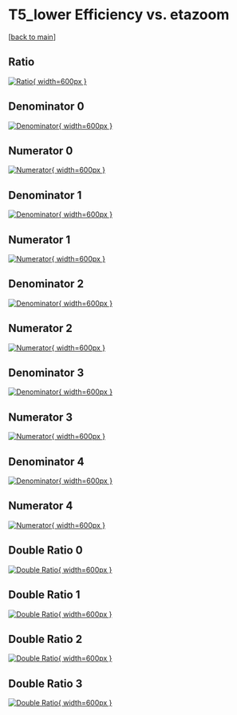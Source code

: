 # T5_lower Efficiency vs. etazoom

[[back to main](./)]



## Ratio

[![Ratio](../mtv/var/T5_lower_vtr_0_1_eff_etazoom.png){ width=600px }](../mtv/var/T5_lower_vtr_0_1_eff_etazoom.pdf)

## Denominator 0

[![Denominator](../mtv/den/T5_lower_vtr_0_1_eff_etazoom_den0.png){ width=600px }](../mtv/den/T5_lower_vtr_0_1_eff_etazoom_den0.pdf)

## Numerator 0

[![Numerator](../mtv/num/T5_lower_vtr_0_1_eff_etazoom_num0.png){ width=600px }](../mtv/num/T5_lower_vtr_0_1_eff_etazoom_num0.pdf)

## Denominator 1

[![Denominator](../mtv/den/T5_lower_vtr_0_1_eff_etazoom_den1.png){ width=600px }](../mtv/den/T5_lower_vtr_0_1_eff_etazoom_den1.pdf)

## Numerator 1

[![Numerator](../mtv/num/T5_lower_vtr_0_1_eff_etazoom_num1.png){ width=600px }](../mtv/num/T5_lower_vtr_0_1_eff_etazoom_num1.pdf)

## Denominator 2

[![Denominator](../mtv/den/T5_lower_vtr_0_1_eff_etazoom_den2.png){ width=600px }](../mtv/den/T5_lower_vtr_0_1_eff_etazoom_den2.pdf)

## Numerator 2

[![Numerator](../mtv/num/T5_lower_vtr_0_1_eff_etazoom_num2.png){ width=600px }](../mtv/num/T5_lower_vtr_0_1_eff_etazoom_num2.pdf)

## Denominator 3

[![Denominator](../mtv/den/T5_lower_vtr_0_1_eff_etazoom_den3.png){ width=600px }](../mtv/den/T5_lower_vtr_0_1_eff_etazoom_den3.pdf)

## Numerator 3

[![Numerator](../mtv/num/T5_lower_vtr_0_1_eff_etazoom_num3.png){ width=600px }](../mtv/num/T5_lower_vtr_0_1_eff_etazoom_num3.pdf)

## Denominator 4

[![Denominator](../mtv/den/T5_lower_vtr_0_1_eff_etazoom_den4.png){ width=600px }](../mtv/den/T5_lower_vtr_0_1_eff_etazoom_den4.pdf)

## Numerator 4

[![Numerator](../mtv/num/T5_lower_vtr_0_1_eff_etazoom_num4.png){ width=600px }](../mtv/num/T5_lower_vtr_0_1_eff_etazoom_num4.pdf)

## Double Ratio 0

[![Double Ratio](../mtv/ratio/T5_lower_vtr_0_1_eff_etazoom_ratio0.png){ width=600px }](../mtv/ratio/T5_lower_vtr_0_1_eff_etazoom_ratio0.pdf)

## Double Ratio 1

[![Double Ratio](../mtv/ratio/T5_lower_vtr_0_1_eff_etazoom_ratio1.png){ width=600px }](../mtv/ratio/T5_lower_vtr_0_1_eff_etazoom_ratio1.pdf)

## Double Ratio 2

[![Double Ratio](../mtv/ratio/T5_lower_vtr_0_1_eff_etazoom_ratio2.png){ width=600px }](../mtv/ratio/T5_lower_vtr_0_1_eff_etazoom_ratio2.pdf)

## Double Ratio 3

[![Double Ratio](../mtv/ratio/T5_lower_vtr_0_1_eff_etazoom_ratio3.png){ width=600px }](../mtv/ratio/T5_lower_vtr_0_1_eff_etazoom_ratio3.pdf)

